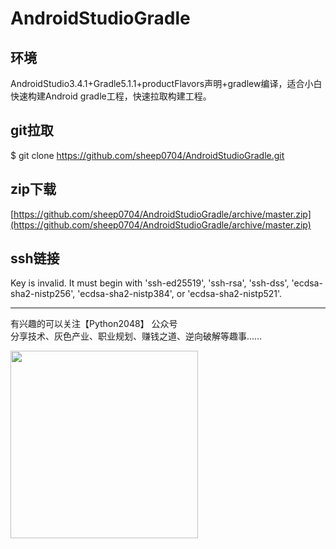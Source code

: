 # AndroidStudioGradle

## 环境
AndroidStudio3.4.1+Gradle5.1.1+productFlavors声明+gradlew编译，适合小白快速构建Android gradle工程，快速拉取构建工程。


## git拉取
$ git clone https://github.com/sheep0704/AndroidStudioGradle.git

## zip下载
[https://github.com/sheep0704/AndroidStudioGradle/archive/master.zip](https://github.com/sheep0704/AndroidStudioGradle/archive/master.zip)

## ssh链接
Key is invalid. It must begin with 'ssh-ed25519', 'ssh-rsa', 'ssh-dss', 'ecdsa-sha2-nistp256', 'ecdsa-sha2-nistp384', or 'ecdsa-sha2-nistp521'.  


<hr/>

有兴趣的可以关注【Python2048】 公众号<br/>
分享技术、灰色产业、职业规划、赚钱之道、逆向破解等趣事……

<img src="https://github.com/sheep0704/IOSIphoneHttps/blob/master/python2048.jpg" width="300" height="300">



 
